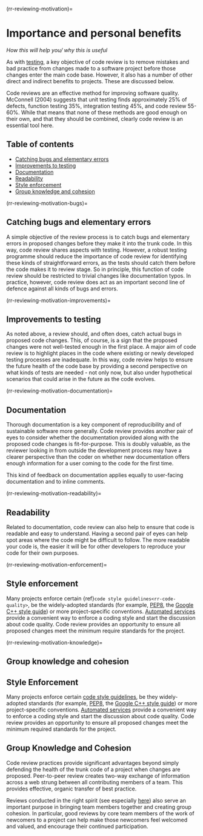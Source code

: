 (rr-reviewing-motivation)=
# Importance and personal benefits

*How this will help you/ why this is useful*

As with [testing](#Testing), a key objective of code review is to remove mistakes and bad practice from changes made to a software project before those changes enter the main code base.
However, it also has a number of other direct and indirect benefits to projects. These are discussed below.

Code reviews are an effective method for improving software quality. McConnell
(2004) suggests that unit testing finds approximately 25% of defects, function
testing 35%, integration testing 45%, and code review 55-60%. While that
means that none of these methods are good enough on their own, and that they
should be combined, clearly code review is an essential tool here.

## Table of contents

- [Catching bugs and elementary errors](#catching-bugs-and-elementary-errors)
- [Improvements to testing](#improvements-to-testing)
- [Documentation](#documentation)
- [Readability](#readability)
- [Style enforcement](#style-enforcement)
- [Group knowledge and cohesion](#group-knowledge-and-cohesion)

(rr-reviewing-motivation-bugs)=
## Catching bugs and elementary errors

A simple objective of the review process is to catch bugs and elementary errors in proposed changes before they make it into the trunk code.
In this way, code review shares aspects with testing.
However, a robust testing programme should reduce the importance of code review for identifying these kinds of straightforward errors, as the tests should catch them before the code makes it to review stage.
So in principle, this function of code review should be restricted to trivial changes like documentation typos. In practice, however, code review does act as an important second line of defence against all kinds of bugs and errors.

(rr-reviewing-motivation-improvements)=
## Improvements to testing

As noted above, a review should, and often does, catch actual bugs in proposed code changes. This, of course, is a sign that the proposed changes were not well-tested enough in the first place.
A major aim of code review is to highlight places in the code where existing or newly developed testing processes are inadequate.
In this way, code review helps to ensure the future health of the code base by providing a second perspective on what kinds of tests are needed - not only now, but also under hypothetical scenarios that could arise in the future as the code evolves.

(rr-reviewing-motivation-documentation)=
## Documentation

<!--SiccarPoint notes a whole section on documentation is justified in the book!-->
Thorough documentation<!--reference goes here once section exists--> is a key component of reproducibility and of sustainable software more generally.
Code review provides another pair of eyes to consider whether the documentation provided along with the proposed code changes is fit-for-purpose.
This is doubly valuable, as the reviewer looking in from outside the development process may have a clearer perspective than the coder on whether new documentation offers enough information for a user coming to the code for the first time.

This kind of feedback on documentation applies equally to user-facing documentation and to inline comments.

(rr-reviewing-motivation-readability)=
## Readability

Related to documentation, code review can also help to ensure that code is readable and easy to understand. Having a second pair of eyes can help spot areas where the code might be difficult to follow.
The more readable your code is, the easier it will be for other developers to reproduce your code for their own purposes.

(rr-reviewing-motivation-enforcement)=
## Style enforcement

Many projects enforce certain {ref}`code style guidelines<rr-code-quality>`, be the widely-adopted standards (for example, [PEP8](https://www.python.org/dev/peps/pep-0008/), the [Google C++ style guide](https://google.github.io/styleguide/cppguide.html)) or more project-specific conventions. [Automated services](../../code_quality/code_quality#online-services-providing-software-quality-checks) provide a convenient way to enforce a coding style and start the discussion about code quality.
Code review provides an opportunity to ensure all proposed changes meet the minimum require standards for the project.

(rr-reviewing-motivation-knowledge)=
## Group knowledge and cohesion

## Style Enforcement

Many projects enforce certain [code style guidelines](../../code_quality/code_quality#coding-style), be they widely-adopted standards (for example, [PEP8](https://www.python.org/dev/peps/pep-0008/), the [Google C++ style guide](https://google.github.io/styleguide/cppguide.html)) or more project-specific conventions. [Automated services](../../code_quality/code_quality#online-services-providing-software-quality-checks) provide a convenient way to enforce a coding style and start the discussion about code quality.
Code review provides an opportunity to ensure all proposed changes meet the minimum required standards for the project.


## Group Knowledge and Cohesion

Code review practices provide significant advantages beyond simply defending the health of the trunk code of a project when changes are proposed.
Peer-to-peer review creates two-way exchange of information across a web strung between all contributing members of a team. This provides effective, organic transfer of best practice.

Reviews conducted in the right spirit (see especially [here](#Be_nice)) also serve an important purpose in bringing team members together and creating group cohesion.
In particular, good reviews by core team members of the work of newcomers to a project can help make those newcomers feel welcomed and valued, and encourage their continued participation.
